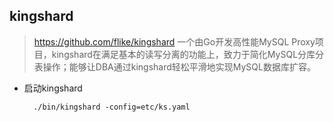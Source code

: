 ## kingshard
> https://github.com/flike/kingshard
> 一个由Go开发高性能MySQL Proxy项目，kingshard在满足基本的读写分离的功能上，致力于简化MySQL分库分表操作；能够让DBA通过kingshard轻松平滑地实现MySQL数据库扩容。

- 启动kingshard

		./bin/kingshard -config=etc/ks.yaml